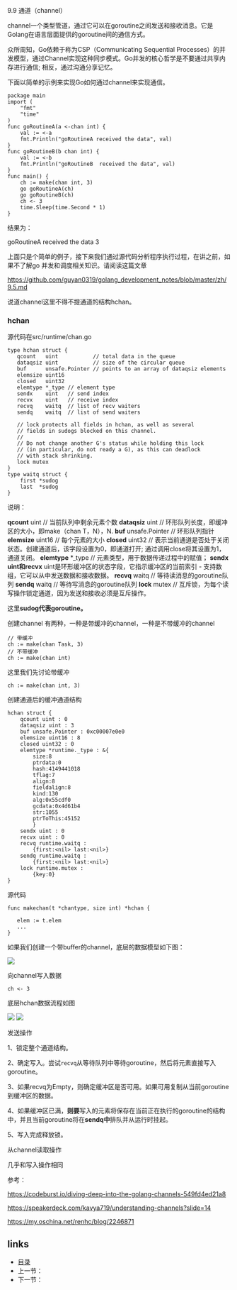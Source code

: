 9.9 通道（channel）

channel一个类型管道，通过它可以在goroutine之间发送和接收消息。它是Golang在语言层面提供的goroutine间的通信方式。

众所周知，Go依赖于称为CSP（Communicating Sequential Processes）的并发模型，通过Channel实现这种同步模式。Go并发的核心哲学是不要通过共享内存进行通信; 相反，通过沟通分享记忆。

下面以简单的示例来实现Go如何通过channel来实现通信。

```
package main
import (
	"fmt"
	"time"
)
func goRoutineA(a <-chan int) {
	val := <-a
	fmt.Println("goRoutineA received the data", val)
}
func goRoutineB(b chan int) {
	val := <-b
	fmt.Println("goRoutineB  received the data", val)
}
func main() {
	ch := make(chan int, 3)
	go goRoutineA(ch)
	go goRoutineB(ch)
	ch <- 3
	time.Sleep(time.Second * 1)
}

```

结果为：

goRoutineA received the data 3

上面只是个简单的例子，接下来我们通过源代码分析程序执行过程，在讲之前，如果不了解go 并发和调度相关知识。请阅读这篇文章

https://github.com/guyan0319/golang_development_notes/blob/master/zh/9.5.md

说道channel这里不得不提通道的结构hchan。

### hchan

源代码在src/runtime/chan.go

```
type hchan struct {
   qcount   uint           // total data in the queue
   dataqsiz uint           // size of the circular queue
   buf      unsafe.Pointer // points to an array of dataqsiz elements
   elemsize uint16
   closed   uint32
   elemtype *_type // element type
   sendx    uint   // send index
   recvx    uint   // receive index
   recvq    waitq  // list of recv waiters
   sendq    waitq  // list of send waiters

   // lock protects all fields in hchan, as well as several
   // fields in sudogs blocked on this channel.
   //
   // Do not change another G's status while holding this lock
   // (in particular, do not ready a G), as this can deadlock
   // with stack shrinking.
   lock mutex
}
type waitq struct {
	first *sudog
	last  *sudog
}
```

说明：

**qcount**   uint           // 当前队列中剩余元素个数
**dataqsiz** uint           // 环形队列长度，即缓冲区的大小，即make（chan T，N），N.
**buf**      unsafe.Pointer // 环形队列指针
**elemsize** uint16         // 每个元素的大小
**closed**   uint32	        // 表示当前通道是否处于关闭状态。创建通道后，该字段设置为0，即通道打开; 通过调用close将其设置为1，通道关闭。
**elemtype** *_type         // 元素类型，用于数据传递过程中的赋值；
**sendx **uint和**recvx** uint是环形缓冲区的状态字段，它指示缓冲区的当前索引 - 支持数组，它可以从中发送数据和接收数据。
**recvq**    waitq          // 等待读消息的goroutine队列
**sendq**    waitq          // 等待写消息的goroutine队列
**lock** mutex              // 互斥锁，为每个读写操作锁定通道，因为发送和接收必须是互斥操作。

这里**sudog代表goroutine。**

创建channel 有两种，一种是带缓冲的channel，一种是不带缓冲的channel

```
// 带缓冲
ch := make(chan Task, 3)
// 不带缓冲
ch := make(chan int)

```

这里我们先讨论带缓冲

```
ch := make(chan int, 3)
```

创建通道后的缓冲通道结构

```
hchan struct {
	qcount uint : 0 
	dataqsiz uint : 3 
	buf unsafe.Pointer : 0xc00007e0e0 
	elemsize uint16 : 8 
	closed uint32 : 0 
	elemtype *runtime._type : &{
		size:8 
		ptrdata:0 
		hash:4149441018 
		tflag:7 
		align:8 
		fieldalign:8 
		kind:130 
		alg:0x55cdf0 
		gcdata:0x4d61b4 
		str:1055 
		ptrToThis:45152
		}
	sendx uint : 0 
	recvx uint : 0 
	recvq runtime.waitq : 
		{first:<nil> last:<nil>}
	sendq runtime.waitq : 
		{first:<nil> last:<nil>}
	lock runtime.mutex : 
		{key:0}
}
```

源代码

```
func makechan(t *chantype, size int) *hchan {

   elem := t.elem
   ...
}
```

如果我们创建一个带buffer的channel，底层的数据模型如下图：

![](https://github.com/guyan0319/golang_development_notes/blob/master/images/9.9.3.png?raw=true)

向channel写入数据

```
ch <- 3
```

底层hchan数据流程如图

![](https://github.com/guyan0319/golang_development_notes/blob/master/images/9.9.5.png?raw=true)
![](https://github.com/guyan0319/golang_development_notes/blob/master/images/9.9.6.png?raw=true)

发送操作

1、锁定整个通道结构。

2、确定写入。尝试`recvq`从等待队列中等待goroutine，然后将元素直接写入goroutine。

3、如果recvq为Empty，则确定缓冲区是否可用。如果可用复制从当前goroutine到缓冲区的数据。

4、如果缓冲区已满，**则要**写入的元素将保存在当前正在执行的goroutine的结构中，并且当前goroutine将在**sendq中**排队并从运行时挂起。

5、写入完成释放锁。

从channel读取操作

几乎和写入操作相同







参考：

https://codeburst.io/diving-deep-into-the-golang-channels-549fd4ed21a8

https://speakerdeck.com/kavya719/understanding-channels?slide=14

https://my.oschina.net/renhc/blog/2246871

## links

- [目录](https://github.com/guyan0319/golang_development_notes/blob/master/zh/preface.md)
- 上一节：
- 下一节：

